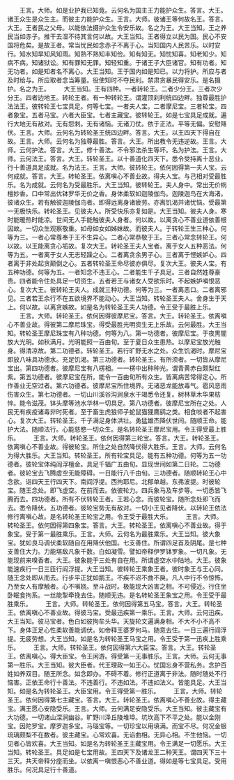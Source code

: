 <!-- { "loadSidebar": true } -->
　　王言。大师。如是业护我已知竟。云何名为国主王力能护众生。答言。大王。诸王众生是众生主。而彼主力能护众生。王言。大师。彼诸王等何故名王。答言。大王。王者民之父母。以能依法摄护众生令安乐故。名之为王。大王当知。王之养民当如赤子。推干去湿不待其言何以故。大王当知。王者得立以民为国。民心不安国将危矣。是故王者。常当忧民如念赤子不离于心。当知国内人民苦乐。以时安行。知水知旱知风知雨。知熟不熟知丰知俭。知有知无。知忧知喜。知老知少。知病不病。知诸狱讼。知有罪知无罪。知轻知重。于诸王子大臣诸官。知有功者。知无功者。如是知者名不离心。大王当知。王于国内如是知已。以力将护。所应与者及时给与。所应取者念当筹量。役使知时不夺民利。禁肃贪暴民得安乐。是名摄护。名之为王。
　　大王当知。王有四种。一者转轮王。二者少分王。三者次少分王。四者边地王。转轮王者。有一种转轮王。谓灌顶刹利统四边畔。独尊最胜护法法王。彼转轮王七宝具足。何等七宝。一者夫人宝。二者摩尼宝。三者轮宝。四者象宝。五者马宝。六者大臣宝。七者主藏宝。彼转轮王。如是七宝具足成就。遍行大地无有敌对。无有怨刺。无有诸恼。无诸刀仗。依于正法。平等无偏。安慰降伏。王言。大师。云何名为转轮圣王统四边畔。答言。大王。以王四天下得自在故。王言。大师。云何名为独尊最胜。答言。大王。所出教令无违逆故。王言。大师。云何护法。答言。大王。修十善法。不令邪法杀生等坏。名为护法。王言。大师。云何法王。答言。大王。转轮圣王。以十善道化四天下。悉令受持离十恶业。行十善道具足成就。名为法王。王言。大师。彼转轮王。依何因得第一夫人宝。云何成就。答言。大王。转轮圣王。依离嗔心不善业故。得夫人宝。与己相对受最胜乐。名为成就。云何名为受最胜乐。大王当知。彼转轮王。夫人身中。常出无价栴檀妙香。口中常出优钵罗华无价之香。身体柔软如迦陵伽鸟。迦陵迦鸟在大海渚。彼诸众生。若有触彼迦陵伽鸟者。即得远离身诸疲劳。亦离饥渴并诸忧恼。受最第一无极快乐。转轮圣王。见彼夫人。所受快乐亦复如是。大王当知。彼夫人身。寒时能暖热时能凉。世间无人手能触彼夫人身者。何以故。以离贪心不善业道依善根因故。一切众生观察敬重。如母如女如姊妹故。而彼夫人。于转轮王生三种心。何等为三。一者心常尊奉于王不生异心。二者心常恭敬于王。三者心常念转轮王。何以故。以王能离贪心垢故。复次大王。转轮圣王夫人宝者。离于女人五种恶法。何等为五。一者离于女人无志轻躁之心。二者离贪余男子心。三者离于悭嫉妒心。四者离于非处起贪颠倒之心。五者转轮圣王命尽彼亦俱尽。复次大王。彼夫人宝。有五种功德。何等为五。一者知念不违王心。二者能生千子具足。三者自然姓尊豪贵。四者能令住处具足一切资生。五者若王与诸女人受欲乐时。不起嫉妒嗔恨恶心。复次大王。彼转轮王夫人。成就三种功德。何等为三。一者离恶口。二者离邪见。三者若王余行不在五欲境界不能动心。大王当知。转轮圣王夫人。舍身生于天上。何以故。以离贪嫉故。如是名为转轮圣王夫人功德。令王受于最胜上乐。
　　王言。大师。转轮圣王。依何因得彼摩尼宝。答言。大王。转轮圣王。依离嗔心不善业故。得彼第二摩尼珠宝。得受最胜光明资生无上乐故。云何最胜。大王当知。转轮圣王摩尼珠宝有八种功德。何等为八。第一功德者。彼摩尼宝。于夜黑闇放大光明。如秋满月。光明能照一百由旬。至于夏日众生患热。以摩尼宝放光触身。得清凉故。第二功德者。转轮圣王。若行旷野无水之处。众生饥渴时。摩尼宝即放八味具功德水。充足饥渴。第三功德者。转轮圣王。有所须者。一切皆从摩尼宝出。第四功德者。彼摩尼宝有八楞相。一一楞中出种种光。谓青黄赤白颇梨红紫。第五功德者。彼摩尼宝在所。能令一百由旬所有众生。皆离病苦常得定心。所作善业无空过者。第六功德者。彼摩尼宝所住境界。无诸恶龙能放毒气。雹风恶雨伤害众生。第七功德者。一切山川溪谷沟涧泉水干竭悉令还复。树林草木华果枯悴。能令滋茂。钵头摩等池水华林一切具足。第八功德者。彼摩尼宝所在之处。人民无有疾疫诸毒非时死者。至于畜生虎狼师子蛇鼠猫狸鹰鹞之类。相食啖者不起害心。复次大王。转轮圣王。千子满足身体洪壮。勇猛雄杰降伏世间。随顺王命。能护大法。随顺法行。心能慈愍一切众生。是名转轮圣王摩尼宝用。令王得受最上胜乐。
　　王言。大师。转轮圣王。依何因得第三轮宝。答言。大王。转轮圣王。依离嗔心不善业故。得彼轮宝。所住之处自然降伏得大胜乐。王言。大师。云何名为得大胜乐。大王当知。转轮圣王。所有轮宝具足。能有五种功德。何等为五一功德者。彼轮宝体纯阎浮檀金。具足千辐广五由旬。显现世间如第二日轮。二功德者。彼轮宝去飞腾虚空无能障碍。一日能行八千由旬。三功德者。随顺转轮王心中念欲。诣四天王行四天下。南阎浮提。西拘耶尼。北郁单越。东弗波提。时彼轮宝。随王念处。即飞虚空。在前而去。依彼轮力。四兵象马及车步等。一切悉皆飞腾而去。四功德者。所有不伏转轮王者。王若心念。而彼轮宝。随所念处即飞而去。悉令降伏。五功德者。彼轮宝势无有敌对。一切小王见者降伏。以转轮王依法修行离嗔心故。是名转轮圣王轮宝之用。令王受于最胜大乐。
　　王言。大师。转轮圣王。依何因得第四象宝。答言。大王。转轮圣王。依离嗔心不善业故。得于象宝。受于第一最胜乘乐。王言。大师。云何名为最胜乘乐。大王当知。彼大象宝。犹如良马调伏柔软随自在用降伏他国。七支善住。所谓四足首及阴尾。是七种支善住大力。力能堪敌凡象千数。白如凝雪。譬如帝释伊罗钵罗象。一切凡象。无能现前来嗅香者。大王。彼象能于三处有自在用。所谓虚空水中陆地。大王。彼象能速疾行一日三匝行阎浮提。大王当知。彼转轮王乘象王者。彼时象王与王心同。随王念处即从而去。行步平正犹如鹅王。不疾不迟不曲不戾。凡人中行不令惊怖。乃至女人有摩触者。心不嗔娆。至斗战时。极能现大凶害之相。不可侵近。行住坐卧眠食拘系。一丝能掣牵挽去住。随顺无违。是名转轮圣王象宝之用。令王受于最胜乘乐。
　　王言。大师。转轮圣王。依何因得第五马宝。答言。大王。转轮圣王。依离嗔心不善业故。得彼马宝。受最迅疾第一乘乐。王言。大师。云何迅疾。大王当知。彼马宝者。色白如彼拘牟头华。天旋轮文遍满身相。不大不小不高不下。身体正足心性柔软善能调伏。如帝释王婆罗何马。随意去住。一日三遍行阎浮提。无疲劳想。大王当知。如是名为转轮圣王马宝之用。令王受于第一迅疾上胜乘乐。
　　王言。大师。转轮圣王。依何因得第六大臣宝。答言。大王。转轮圣王。依离嗔心。得大臣宝。令王闲游。得受第一无事胜乐。王言。大师。云何无事第一胜乐。大王当知。彼大臣者。代王理政一如王心。忧国忘身不营私务。念护百姓如养双目。随王所念。如念即办。不碍不着。修行正道离于非法。随时随处不行恼害。正依王命行十善法。不违善行。不违如法。不违如法义。皆能具足。大王当知。如是名为转轮圣王。大臣宝用。令王得受第一胜乐。
　　王言。大师。转轮圣王。依何因得第七主藏宝。答言。大王。转轮圣王。依离嗔心不善业故。得主藏宝。满王愿心安隐受乐。王言。大师。云何满足安隐受乐。大王当知。彼主藏宝有大功德。一切诸山深涧幽谷。旷野川泽丘陵堆埠。坑坎高下不平之处。能以金刚宝。因陀罗宝。摩罗迦多宝。马瑙宝等。一切珍宝以用填满。而宝不尽。何况金银琉璃颇梨不在数者。彼主藏宝。心常欢喜。无谄曲相。无异心相。不生他恼。一切见者心皆欢喜。大王当知。如是名为转轮圣王主藏宝用。令王满足一切愿乐。大王当知。转轮圣王。具足如是七宝用故。王四天下及诸龙王二种天王。谓四天下三十三天。共天帝释分座而坐。以依离一嗔恨恶心不善业道。得如是等七宝具足。受用胜乐。何况具足行十善道。
